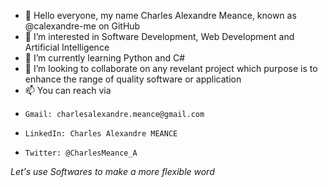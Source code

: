 - 👋 Hello everyone, my name Charles Alexandre Meance, known as @calexandre-me on GitHub
- 👀 I’m interested in Software Development, Web Development and Artificial Intelligence
- 🌱 I’m currently learning Python and C#
- 💞️ I’m looking to collaborate on any revelant project which purpose is to enhance the range of quality software or application
- 📫 You can reach via 
-     Gmail: charlesalexandre.meance@gmail.com
-     LinkedIn: Charles Alexandre MEANCE
-     Twitter: @CharlesMeance_A

*Let's use Softwares to make a more flexible word*

